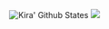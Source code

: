 <p align="center">
  <img alt="Kira' Github States"src="https://camo.githubusercontent.com/3767b71d80d99601de3ca199ab430ec22c3e404cb4f4a75417be8e53a45ec24a/68747470733a2f2f6769746875622d726561646d652d737461" />
 <img src="https://camo.githubusercontent.com/20eb4b698d1ad2acf7ec8dd7e24c3ee880822e0cd479fe6211555528e9a02730/68747470733a2f2f6769746875622d726561646d652d73746174732e616e7572616768617a7261312e76657263656c2e6170702f6170692f746f702d6c616e67732f3f757365726e616d653d326c32316c312626686964655f626f726465723d74727565266c61796f75743d636f6d70616374267468656d653d7261646963616c" /> 
</p>
